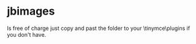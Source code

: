 # jbimages

Is free of charge just copy and past the folder to your \tinymce\plugins if you don't have.
